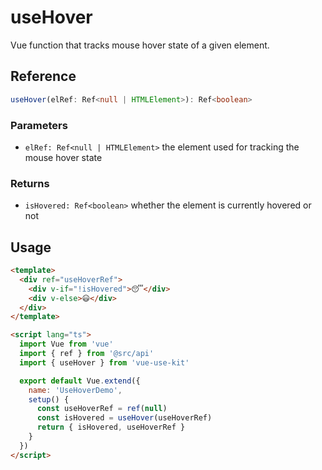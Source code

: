# useHover

Vue function that tracks mouse hover state of a given element.

## Reference

```typescript
useHover(elRef: Ref<null | HTMLElement>): Ref<boolean>
```

### Parameters

- `elRef: Ref<null | HTMLElement>` the element used for tracking the mouse hover state

### Returns

- `isHovered: Ref<boolean>` whether the element is currently hovered or not

## Usage

```html
<template>
  <div ref="useHoverRef">
    <div v-if="!isHovered">😴</div>
    <div v-else>😃</div>
  </div>
</template>

<script lang="ts">
  import Vue from 'vue'
  import { ref } from '@src/api'
  import { useHover } from 'vue-use-kit'

  export default Vue.extend({
    name: 'UseHoverDemo',
    setup() {
      const useHoverRef = ref(null)
      const isHovered = useHover(useHoverRef)
      return { isHovered, useHoverRef }
    }
  })
</script>
```

